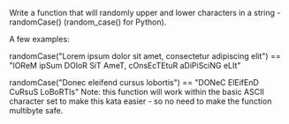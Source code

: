 Write a function that will randomly upper and lower characters in a string - randomCase() (random_case() for Python).

A few examples:

randomCase("Lorem ipsum dolor sit amet, consectetur adipiscing elit") == "lOReM ipSum DOloR SiT AmeT, cOnsEcTEtuR aDiPiSciNG eLIt"

randomCase("Donec eleifend cursus lobortis") == "DONeC ElEifEnD CuRsuS LoBoRTIs"
Note: this function will work within the basic ASCII character set to make this kata easier - so no need to make the function multibyte safe.